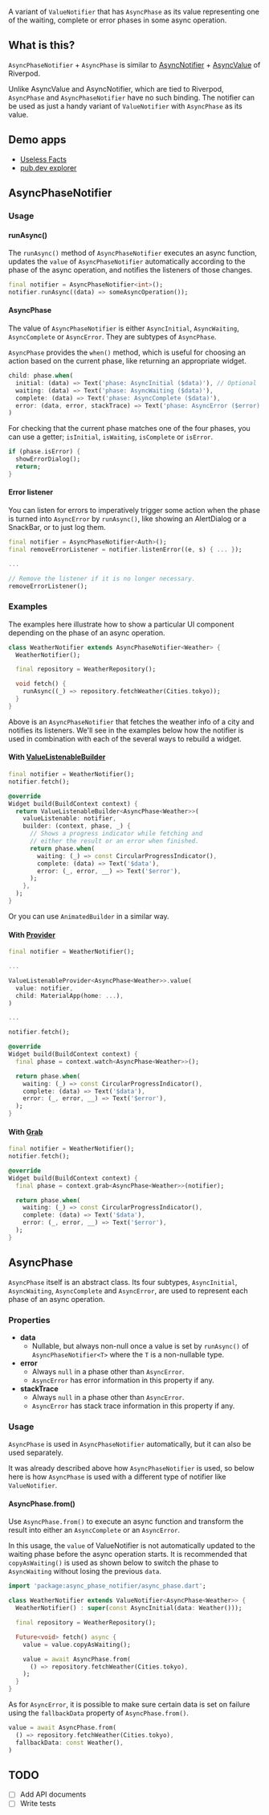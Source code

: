 A variant of `ValueNotifier` that has `AsyncPhase` as its value representing one of
the waiting, complete or error phases in some async operation.

## What is this?

`AsyncPhaseNotifier` + `AsyncPhase` is similar to [AsyncNotifier][async_notifier] +
[AsyncValue][async_value] of Riverpod.

Unlike AsyncValue and AsyncNotifier, which are tied to Riverpod, `AsyncPhase` and
`AsyncPhaseNotifier` have no such binding. The notifier can be used as just a handy
variant of `ValueNotifier` with `AsyncPhase` as its value.

[async_notifier]: https://pub.dev/documentation/riverpod/latest/riverpod/AsyncNotifier-class.html
[async_value]: https://pub.dev/documentation/riverpod/latest/riverpod/AsyncValue-class.html

## Demo apps

- [Useless Facts](https://github.com/kaboc/async-phase-notifier/tree/main/example)
- [pub.dev explorer](https://github.com/kaboc/pubdev-explorer)

## AsyncPhaseNotifier

### Usage

#### runAsync()

The `runAsync()` method of `AsyncPhaseNotifier` executes an async function, updates
the `value` of `AsyncPhaseNotifier` automatically according to the phase of the
async operation, and notifies the listeners of those changes.

```dart
final notifier = AsyncPhaseNotifier<int>();
notifier.runAsync((data) => someAsyncOperation());
```

#### AsyncPhase

The value of `AsyncPhaseNotifier` is either `AsyncInitial`, `AsyncWaiting`, `AsyncComplete`
or `AsyncError`. They are subtypes of `AsyncPhase`.

`AsyncPhase` provides the `when()` method, which is useful for choosing an action
based on the current phase, like returning an appropriate widget.

```dart
child: phase.when(
  initial: (data) => Text('phase: AsyncInitial ($data)'), // Optional
  waiting: (data) => Text('phase: AsyncWaiting ($data)'),
  complete: (data) => Text('phase: AsyncComplete ($data)'),
  error: (data, error, stackTrace) => Text('phase: AsyncError ($error)'),
)
```

For checking that the current phase matches one of the four phases, you can use
a getter; `isInitial`, `isWaiting`, `isComplete` or `isError`.

```dart
if (phase.isError) {
  showErrorDialog();
  return;
}
```

#### Error listener

You can listen for errors to imperatively trigger some action when the phase is
turned into `AsyncError` by `runAsync()`, like showing an AlertDialog or a SnackBar,
or to just log them.

```dart
final notifier = AsyncPhaseNotifier<Auth>();
final removeErrorListener = notifier.listenError((e, s) { ... });

...

// Remove the listener if it is no longer necessary.
removeErrorListener();
```

### Examples
The examples here illustrate how to show a particular UI component depending on the
phase of an async operation. 

```dart
class WeatherNotifier extends AsyncPhaseNotifier<Weather> {
  WeatherNotifier();

  final repository = WeatherRepository();

  void fetch() {
    runAsync((_) => repository.fetchWeather(Cities.tokyo));
  }
}
```

Above is an `AsyncPhaseNotifier` that fetches the weather info of a city and notifies
its listeners. We'll see in the examples below how the notifier is used in combination
with each of the several ways to rebuild a widget.

#### With [ValueListenableBuilder][value_listenable_builder]

[value_listenable_builder]: https://api.flutter.dev/flutter/widgets/ValueListenableBuilder-class.html

```dart
final notifier = WeatherNotifier();
notifier.fetch();
```

```dart
@override
Widget build(BuildContext context) {
  return ValueListenableBuilder<AsyncPhase<Weather>>(
    valueListenable: notifier,
    builder: (context, phase, _) {
      // Shows a progress indicator while fetching and
      // either the result or an error when finished.
      return phase.when(
        waiting: (_) => const CircularProgressIndicator(),
        complete: (data) => Text('$data'),
        error: (_, error, __) => Text('$error'),
      );
    },
  ); 
}
```

Or you can use `AnimatedBuilder` in a similar way.

#### With [Provider][provider]

[provider]: https://pub.dev/packages/provider

```dart
final notifier = WeatherNotifier();

...

ValueListenableProvider<AsyncPhase<Weather>>.value(
  value: notifier,
  child: MaterialApp(home: ...),
)

...

notifier.fetch();
```

```dart
@override
Widget build(BuildContext context) {
  final phase = context.watch<AsyncPhase<Weather>>();

  return phase.when(
    waiting: (_) => const CircularProgressIndicator(),
    complete: (data) => Text('$data'),
    error: (_, error, __) => Text('$error'),
  );
}
```

#### With [Grab][grab]

[grab]: https://pub.dev/packages/grab

```dart
final notifier = WeatherNotifier();
notifier.fetch();
```

```dart
@override
Widget build(BuildContext context) {
  final phase = context.grab<AsyncPhase<Weather>>(notifier);

  return phase.when(
    waiting: (_) => const CircularProgressIndicator(),
    complete: (data) => Text('$data'),
    error: (_, error, __) => Text('$error'),
  );
}
```

## AsyncPhase

`AsyncPhase` itself is an abstract class. Its four subtypes, `AsyncInitial`, `AsyncWaiting`,
`AsyncComplete` and `AsyncError`, are used to represent each phase of an async operation.

### Properties

- **data**
    - Nullable, but always non-null once a value is set by `runAsync()` of `AsyncPhaseNotifier<T>`
      where the `T` is a non-nullable type. 
- **error**
    - Always `null` in a phase other than `AsyncError`.
    - `AsyncError` has error information in this property if any.
- **stackTrace**
    - Always `null` in a phase other than `AsyncError`.
    - `AsyncError` has stack trace information in this property if any.

### Usage

`AsyncPhase` is used in `AsyncPhaseNotifier` automatically, but it can also be
used separately.

It was already described above how `AsyncPhaseNotifier` is used, so below here is
how `AsyncPhase` is used with a different type of notifier like `ValueNotifier`. 

#### AsyncPhase.from()

Use `AsyncPhase.from()` to execute an async function and transform the result into
either an `AsyncComplete` or an `AsyncError`.

In this usage, the `value` of ValueNotifier is not automatically updated to the
waiting phase before the async operation starts. It is recommended that `copyAsWaiting()`
is used as shown below to switch the phase to `AsyncWaiting` without losing the
previous `data`.

```dart
import 'package:async_phase_notifier/async_phase.dart';

class WeatherNotifier extends ValueNotifier<AsyncPhase<Weather>> {
  WeatherNotifier() : super(const AsyncInitial(data: Weather()));

  final repository = WeatherRepository();

  Future<void> fetch() async {
    value = value.copyAsWaiting();

    value = await AsyncPhase.from(
      () => repository.fetchWeather(Cities.tokyo),
    );
  }
}
```

As for `AsyncError`, it is possible to make sure certain data is set on failure
using the `fallbackData` property of `AsyncPhase.from()`.

```dart
value = await AsyncPhase.from(
  () => repository.fetchWeather(Cities.tokyo),
  fallbackData: const Weather(),
)
```

## TODO

- [ ] Add API documents
- [ ] Write tests
